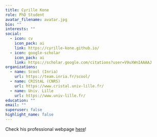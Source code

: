 ```yaml
---
title: Cyrille Kone
role: PhD Student
avatar_filename: avatar.jpg
bio: ""
interests: ""
social:
  - icon: cv
    icon_pack: ai
    link: https://cyrille-kone.github.io/
  - icon: google-scholar
    icon_pack: ai
    link: https://scholar.google.com/citations?user=V9uXWnIAAAAJ
organizations:
  - name: Scool (Inria)
    url: https://team.inria.fr/scool/
  - name: CRIStAL (CNRS)
    url: https://www.cristal.univ-lille.fr/
  - name: Univ. Lille
    url: https://www.univ-lille.fr/
education: ""
email: ""
superuser: false
highlight_name: false
---
```

Check his professional webpage [here](https://cyrille-kone.github.io/)!
